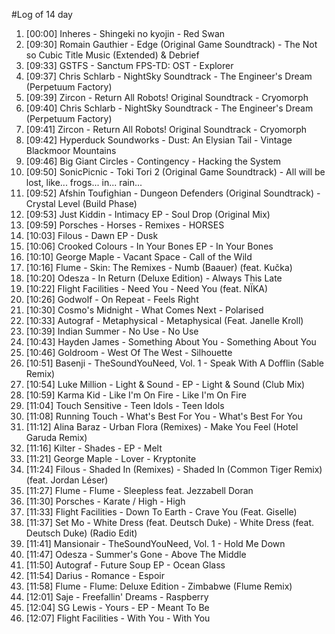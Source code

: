 #Log of 14 day

1. [00:00] Inheres - Shingeki no kyojin - Red Swan
1. [09:30] Romain Gauthier - Edge (Original Game Soundtrack) - The Not so Cubic Title Music (Extended) & Debrief
1. [09:33] GSTFS - Sanctum FPS-TD: OST - Explorer
1. [09:37] Chris Schlarb - NightSky Soundtrack - The Engineer's Dream (Perpetuum Factory)
1. [09:39] Zircon - Return All Robots! Original Soundtrack - Cryomorph
1. [09:40] Chris Schlarb - NightSky Soundtrack - The Engineer's Dream (Perpetuum Factory)
1. [09:41] Zircon - Return All Robots! Original Soundtrack - Cryomorph
1. [09:42] Hyperduck Soundworks - Dust: An Elysian Tail - Vintage Blackmoor Mountains
1. [09:46] Big Giant Circles - Contingency - Hacking the System
1. [09:50] SonicPicnic - Toki Tori 2 (Original Game Soundtrack) - All will be lost, like... frogs... in... rain...
1. [09:52] Afshin Toufighian - Dungeon Defenders (Original Soundtrack) - Crystal Level (Build Phase)
1. [09:53] Just Kiddin - Intimacy EP - Soul Drop (Original Mix)
1. [09:59] Porsches - Horses - Remixes - HORSES
1. [10:03] Filous - Dawn EP - Dusk
1. [10:06] Crooked Colours - In Your Bones EP - In Your Bones
1. [10:10] George Maple - Vacant Space - Call of the Wild
1. [10:16] Flume - Skin: The Remixes - Numb (Baauer) (feat. Kučka)
1. [10:20] Odesza - In Return (Deluxe Edition) - Always This Late
1. [10:22] Flight Facilities - Need You - Need You (feat. NÏKA)
1. [10:26] Godwolf - On Repeat - Feels Right
1. [10:30] Cosmo's Midnight - What Comes Next - Polarised
1. [10:33] Autograf - Metaphysical - Metaphysical (Feat. Janelle Kroll)
1. [10:39] Indian Summer - No Use - No Use
1. [10:43] Hayden James - Something About You - Something About You
1. [10:46] Goldroom - West Of The West - Silhouette
1. [10:51] Basenji - TheSoundYouNeed, Vol. 1 - Speak With A Dofflin (Sable Remix)
1. [10:54] Luke Million - Light & Sound - EP - Light & Sound (Club Mix)
1. [10:59] Karma Kid - Like I'm On Fire - Like I'm On Fire
1. [11:04] Touch Sensitive - Teen Idols - Teen Idols
1. [11:08] Running Touch - What's Best For You - What's Best For You
1. [11:12] Alina Baraz - Urban Flora (Remixes) - Make You Feel (Hotel Garuda Remix)
1. [11:16] Kilter - Shades - EP - Melt
1. [11:21] George Maple - Lover - Kryptonite
1. [11:24] Filous - Shaded In (Remixes) - Shaded In (Common Tiger Remix) (feat. Jordan Léser)
1. [11:27] Flume - Flume - Sleepless feat. Jezzabell Doran
1. [11:30] Porsches - Karate / High - High
1. [11:33] Flight Facilities - Down To Earth - Crave You (Feat. Giselle)
1. [11:37] Set Mo - White Dress (feat. Deutsch Duke) - White Dress (feat. Deutsch Duke) (Radio Edit)
1. [11:41] Mansionair - TheSoundYouNeed, Vol. 1 - Hold Me Down
1. [11:47] Odesza - Summer's Gone - Above The Middle
1. [11:50] Autograf - Future Soup EP - Ocean Glass
1. [11:54] Darius - Romance - Espoir
1. [11:58] Flume - Flume: Deluxe Edition - Zimbabwe (Flume Remix)
1. [12:01] Saje - Freefallin' Dreams - Raspberry
1. [12:04] SG Lewis - Yours - EP - Meant To Be
1. [12:07] Flight Facilities - With You - With You

